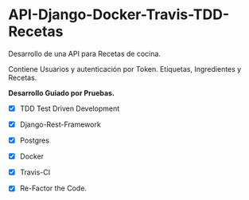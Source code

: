 # API-Django-Docker-Travis-TDD-Recetas

Desarrollo de una API para Recetas de cocina.

Contiene Usuarios y autenticación por Token.
Etiquetas, Ingredientes y Recetas.


**Desarrollo Guiado por Pruebas.**


- [x] TDD Test Driven Development

- [x] Django-Rest-Framework

- [x] Postgres

- [x] Docker

- [x] Travis-CI

- [x] Re-Factor the Code.
